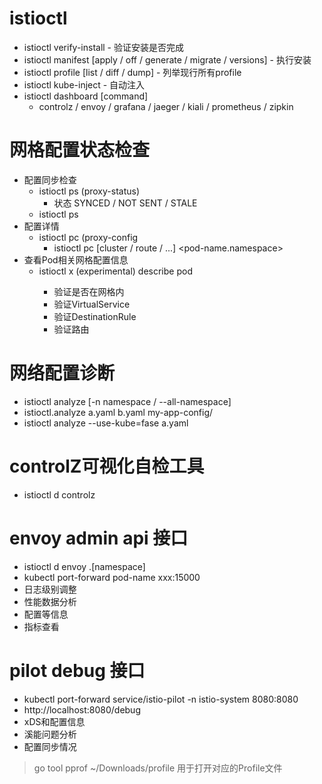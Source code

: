 # istioctl

- istioctl verify-install - 验证安装是否完成
- istioctl manifest [apply / off / generate / migrate / versions] - 执行安装
- istioctl profile [list / diff / dump] - 列举现行所有profile
- istioctl  kube-inject - 自动注入
- istioctl dashboard [command]
  - controlz / envoy / grafana / jaeger / kiali / prometheus / zipkin

# 网格配置状态检查

- 配置同步检查
  - istioctl ps (proxy-status)
    - 状态 SYNCED / NOT SENT / STALE
  - istioctl ps <pod-name>
- 配置详情
  - istioctl pc (proxy-config
    - istioctl pc [cluster / route / ...] <pod-name.namespace>
- 查看Pod相关网格配置信息
  - istioctl x (experimental) describe pod <pod-name>
    - 验证是否在网格内
    - 验证VirtualService
    - 验证DestinationRule
    - 验证路由

# 网络配置诊断

- istioctl analyze [-n namespace / --all-namespace]
- istioctl.analyze a.yaml b.yaml my-app-config/
- istioctl analyze --use-kube=fase a.yaml

# controlZ可视化自检工具

- istioctl d controlz <istiod-pod-name>

# envoy admin api 接口

- istioctl d envoy <pod-name>.[namespace]
- kubectl port-forward pod-name xxx:15000
- 日志级别调整
- 性能数据分析
- 配置等信息
- 指标查看

# pilot debug 接口

- kubectl port-forward service/istio-pilot -n istio-system 8080:8080
- http://localhost:8080/debug
- xDS和配置信息
- 溪能问题分析
- 配置同步情况

> go tool pprof ~/Downloads/profile 用于打开对应的Profile文件
